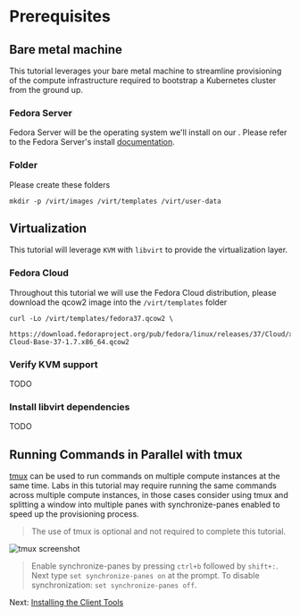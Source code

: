 # Prerequisites

## Bare metal machine

This tutorial leverages your bare metal machine to streamline provisioning of the compute infrastructure required to
bootstrap a Kubernetes cluster from the ground up.

### Fedora Server

Fedora Server will be the operating system we'll install on our . 
Please refer to the Fedora Server's install [documentation](TODO). 

### Folder

Please create these folders
```shell
mkdir -p /virt/images /virt/templates /virt/user-data
```

## Virtualization

This tutorial will leverage `KVM` with `libvirt` to provide the virtualization layer.

### Fedora Cloud

Throughout this tutorial we will use the Fedora Cloud distribution, please download the qcow2 image into the 
`/virt/templates` folder

```shell
curl -Lo /virt/templates/fedora37.qcow2 \
  https://download.fedoraproject.org/pub/fedora/linux/releases/37/Cloud/x86_64/images/Fedora-Cloud-Base-37-1.7.x86_64.qcow2
```

### Verify KVM support
TODO


### Install libvirt dependencies
TODO

## Running Commands in Parallel with tmux

[tmux](https://github.com/tmux/tmux/wiki) can be used to run commands on multiple compute instances at the same time. Labs in this tutorial may require running the same commands across multiple compute instances, in those cases consider using tmux and splitting a window into multiple panes with synchronize-panes enabled to speed up the provisioning process.

> The use of tmux is optional and not required to complete this tutorial.

![tmux screenshot](images/tmux-screenshot.png)

> Enable synchronize-panes by pressing `ctrl+b` followed by `shift+:`. Next type `set synchronize-panes on` at the prompt. To disable synchronization: `set synchronize-panes off`.

Next: [Installing the Client Tools](02-client-tools.md)
